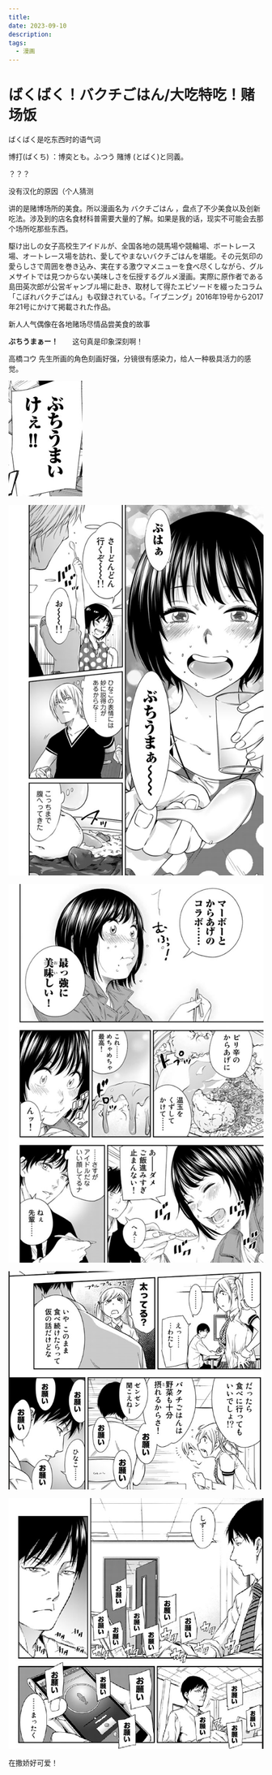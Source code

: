 ```yaml
---
title: 
date: 2023-09-10
description: 
tags:
  - 漫画
---
```


# ばくばく！バクチごはん/大吃特吃！赌场饭

ばくばく是吃东西时的语气词

博打(ばくち)  ：博奕とも。ふつう 賭博 (とばく)と同義。

？？？

没有汉化的原因（个人猜测

讲的是赌博场所的美食。所以漫画名为 バクチごはん ，盘点了不少美食以及创新吃法。涉及到的店名食材科普需要大量的了解。如果是我的话，现实不可能会去那个场所吃那些东西。

駆け出しの女子高校生アイドルが、全国各地の競馬場や競輪場、ボートレース場、オートレース場を訪れ、愛してやまないバクチごはんを堪能。その元気印の愛らしさで周囲を巻き込み、実在する激ウマメニューを食べ尽くしながら、グルメサイトでは見つからない美味しさを伝授するグルメ漫画。実際に原作者である島田英次郎が公営ギャンブル場に赴き、取材して得たエピソードを綴ったコラム「こぼれバクチごはん」も収録されている。「イブニング」2016年19号から2017年21号にかけて掲載された作品。

新人人气偶像在各地赌场尽情品尝美食的故事

**ぶちうまぁー！**　　这句真是印象深刻啊！

高橋コウ 先生所画的角色刻画好强，分镜很有感染力，给人一种极具活力的感觉。



![image-20230910140723414](img/ばくばく！バクチごはん.assets/image-20230910140723414.png)

![image-20230910140615232](img/ばくばく！バクチごはん.assets/image-20230910140615232.png)



![](img/ばくばく！バクチごはん.assets/image-20230910132350726.png)

![image-20230910141409027](img/ばくばく！バクチごはん.assets/image-20230910141409027.png)

![image-20230910141427054](img/ばくばく！バクチごはん.assets/image-20230910141427054.png)

在撒娇好可爱！